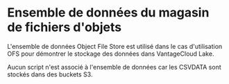 Ensemble de données du magasin de fichiers d'objets
===================================================

L'ensemble de données Object File Store est utilisé dans le cas d'utilisation OFS pour démontrer le stockage des données dans VantageCloud Lake.

Aucun script n'est associé à l'ensemble de données car les CSVDATA sont stockés dans des buckets S3.
